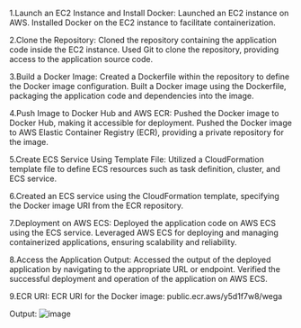 1.Launch an EC2 Instance and Install Docker:
Launched an EC2 instance on AWS.
Installed Docker on the EC2 instance to facilitate containerization.

2.Clone the Repository:
Cloned the repository containing the application code inside the EC2 instance.
Used Git to clone the repository, providing access to the application source code.

3.Build a Docker Image:
Created a Dockerfile within the repository to define the Docker image configuration.
Built a Docker image using the Dockerfile, packaging the application code and dependencies into the image.

4.Push Image to Docker Hub and AWS ECR:
Pushed the Docker image to Docker Hub, making it accessible for deployment.
Pushed the Docker image to AWS Elastic Container Registry (ECR), providing a private repository for the image.

5.Create ECS Service Using Template File:
Utilized a CloudFormation template file to define ECS resources such as task definition, cluster, and ECS service.

6.Created an ECS service using the CloudFormation template, specifying the Docker image URI from the ECR repository.

7.Deployment on AWS ECS:
Deployed the application code on AWS ECS using the ECS service.
Leveraged AWS ECS for deploying and managing containerized applications, ensuring scalability and reliability.

8.Access the Application Output:
Accessed the output of the deployed application by navigating to the appropriate URL or endpoint.
Verified the successful deployment and operation of the application on AWS ECS.

9.ECR URI:
ECR URI for the Docker image: public.ecr.aws/y5d1f7w8/wega


Output:
![image](https://github.com/shankar0203/wega/assets/79186682/b715b233-e9eb-4e61-81d2-b0e1c90e688d)


